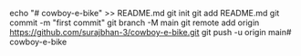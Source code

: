 echo "# cowboy-e-bike" >> README.md
  git init
  git add README.md
  git commit -m "first commit"
  git branch -M main
  git remote add origin https://github.com/surajbhan-3/cowboy-e-bike.git
  git push -u origin main# cowboy-e-bike
